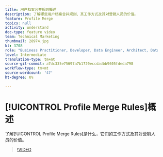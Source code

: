 ```yaml
---
title: 用户档案合并规则概述
description: 了解哪些用户档案合并规则、其工作方式及其对营销人员的价值。
feature: Profile Merge
topics: null
activity: understand
doc-type: feature video
team: Technical Marketing
thumbnail: 28974.jpg
kt: 3708
role: "Business Practitioner, Developer, Data Engineer, Architect, Data Architect, Administrator, Leader"
level: Intermediate
translation-type: tm+mt
source-git-commit: a7dc335e75697a7b1720eccdadbb9605fdeda798
workflow-type: tm+mt
source-wordcount: '47'
ht-degree: 0%

---
```



# [!UICONTROL Profile Merge Rules]概述

了解[!UICONTROL Profile Merge Rules]是什么，它们的工作方式及其对营销人员的价值。

>[!VIDEO](https://video.tv.adobe.com/v/28974/?quality=12)
